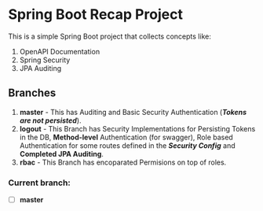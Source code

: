 # Spring Boot Recap Project

This is a simple Spring Boot project that collects concepts like:

 1. OpenAPI Documentation
 2. Spring Security
 3. JPA Auditing


## Branches
 1. **master** - This has Auditing and Basic Security Authentication (***Tokens are not persisted***). 
 2. **logout** - This Branch has Security Implementations for Persisting Tokens in the DB, **Method-level** Authentication (for swagger), Role based Authentication for some routes defined in the ***Security Config*** and **Completed JPA Auditing**.
 3. **rbac** - This Branch has encoparated Permisions on top of roles.

### Current branch:

 - [ ] **master**
